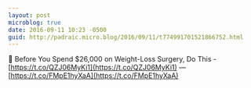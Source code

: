 ```yaml
---
layout: post
microblog: true
date: 2016-09-11 10:23 -0500
guid: http://padraic.micro.blog/2016/09/11/t774991701521866752.html
---
```

🔗 Before You Spend $26,000 on Weight-Loss Surgery, Do This - [https://t.co/QZJ06MyKi1](https://t.co/QZJ06MyKi1) — [https://t.co/FMpE1hyXaA](https://t.co/FMpE1hyXaA)
